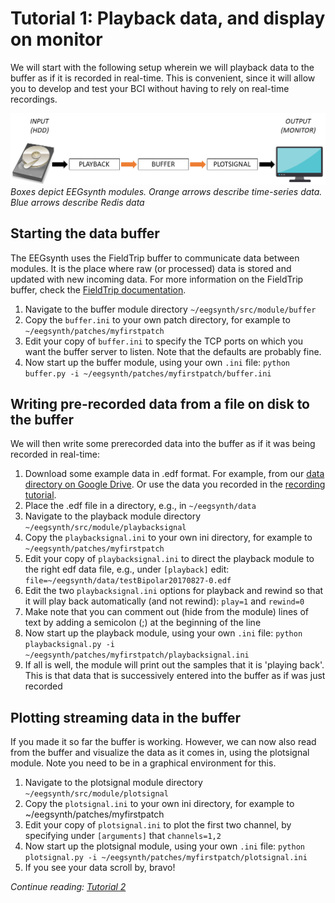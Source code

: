 # Tutorial 1: Playback data, and display on monitor

We will start with the following setup wherein we will playback data to the buffer as if it is recorded in real-time. This is convenient, since it will allow you to develop and test your BCI without having to rely on real-time recordings.

![Schematic for Tutorial 1](figures/Tutorial1.png)  
_Boxes depict EEGsynth modules. Orange arrows describe time-series data. Blue arrows describe Redis data_

## Starting the data buffer

The EEGsynth uses the FieldTrip buffer to communicate data between modules. It is the place where raw (or processed) data is stored and updated with new incoming data. For more information on the FieldTrip buffer, check the [FieldTrip documentation](http://www.fieldtriptoolbox.org/development/realtime/buffer).

1. Navigate to the buffer module directory `~/eegsynth/src/module/buffer`
2. Copy the `buffer.ini` to your own patch directory, for example to `~/eegsynth/patches/myfirstpatch`
3. Edit your copy of `buffer.ini` to specify the TCP ports on which you want the buffer server to listen. Note that the defaults are probably fine.
4. Now start up the buffer module, using your own `.ini` file: `python buffer.py -i ~/eegsynth/patches/myfirstpatch/buffer.ini`

## Writing pre-recorded data from a file on disk to the buffer

We will then write some prerecorded data into the buffer as if it was being recorded in real-time:

1. Download some example data in .edf format. For example, from our [data directory on Google Drive](https://drive.google.com/drive/folders/0B10S8PeNnxw1ZnZPbUh0RWk0cjA). Or use the data you recorded in the [recording tutorial](https://braincontrolclub.miraheze.org/wiki/Recording_tutorial "Recording tutorial").
2. Place the .edf file in a directory, e.g., in `~/eegsynth/data`
3. Navigate to the playback module directory `~/eegsynth/src/module/playbacksignal`
4. Copy the `playbacksignal.ini` to your own ini directory, for example to `~/eegsynth/patches/myfirstpatch`
5. Edit your copy of `playbacksignal.ini` to direct the playback module to the right edf data file, e.g., under `[playback]` edit: `file=~/eegsynth/data/testBipolar20170827-0.edf`
6. Edit the two `playbacksignal.ini` options for playback and rewind so that it will play back automatically (and not rewind): `play=1` and `rewind=0`
7. Make note that you can comment out (hide from the module) lines of text by adding a semicolon (;) at the beginning of the line
8. Now start up the playback module, using your own `.ini` file: `python playbacksignal.py -i ~/eegsynth/patches/myfirstpatch/playbacksignal.ini`
9. If all is well, the module will print out the samples that it is 'playing back'. This is that data that is successively entered into the buffer as if was just recorded

## Plotting streaming data in the buffer

If you made it so far the buffer is working. However, we can now also read from the buffer and visualize the data as it comes in, using the plotsignal module. Note you need to be in a graphical environment for this.

1. Navigate to the plotsignal module directory `~/eegsynth/src/module/plotsignal`
2. Copy the `plotsignal.ini` to your own ini directory, for example to ~/eegsynth/patches/myfirstpatch
3. Edit your copy of `plotsignal.ini` to plot the first two channel, by specifying under `[arguments]` that  `channels=1,2`
4. Now start up the plotsignal module, using your own `.ini` file: `python plotsignal.py -i ~/eegsynth/patches/myfirstpatch/plotsignal.ini`
5. If you see your data scroll by, bravo!

_Continue reading: [Tutorial 2](tutorial2.md)_
